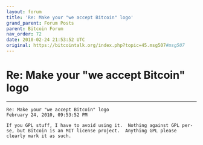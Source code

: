 ```yaml
---
layout: forum
title: 'Re: Make your "we accept Bitcoin" logo'
grand_parent: Forum Posts
parent: Bitcoin Forum
nav_order: 72
date: 2010-02-24 21:53:52 UTC 
original: https://bitcointalk.org/index.php?topic=45.msg507#msg507
---
```


# Re: Make your "we accept Bitcoin" logo

---

```
Re: Make your "we accept Bitcoin" logo
February 24, 2010, 09:53:52 PM

If you GPL stuff, I have to avoid using it.  Nothing against GPL per-se, but Bitcoin is an MIT license project.  Anything GPL please clearly mark it as such.
```
